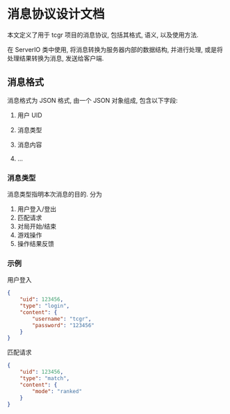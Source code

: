# 消息协议设计文档
本文定义了用于 tcgr 项目的消息协议, 包括其格式, 语义, 以及使用方法.

在 ServerIO 类中使用, 将消息转换为服务器内部的数据结构, 并进行处理, 或是将处理结果转换为消息, 发送给客户端.

## 消息格式
消息格式为 JSON 格式, 由一个 JSON 对象组成, 包含以下字段:
1. 用户 UID
2. 消息类型
3. 消息内容

4. ...


### 消息类型
消息类型指明本次消息的目的. 分为

1. 用户登入/登出
2. 匹配请求
3. 对局开始/结束
4. 游戏操作
5. 操作结果反馈

### 示例

用户登入
```json
{
    "uid": 123456,
    "type": "login",
    "content": {
        "username": "tcgr",
        "password": "123456"
    }
}
```

匹配请求
```json
{
    "uid": 123456,
    "type": "match",
    "content": {
        "mode": "ranked"
    }
}
```

